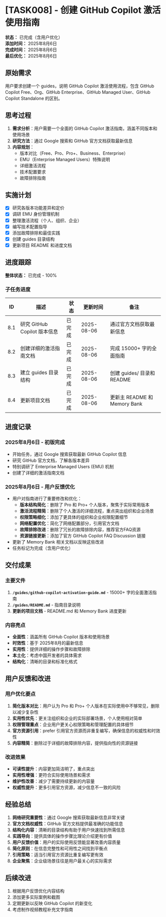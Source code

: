 # [TASK008] - 创建 GitHub Copilot 激活使用指南

**状态：** 已完成（含用户优化）  
**添加时间：** 2025年8月6日  
**完成时间：** 2025年8月6日  
**最后优化：** 2025年8月6日

## 原始需求
用户要求创建一个 guides，说明 GitHub Copilot 激活使用流程，包含 GitHub Copilot Free、Org、GitHub Enterprise、GitHub Managed User、GitHub Copilot Standalone 的区别。

## 思考过程
1. **需求分析**：用户需要一个全面的 GitHub Copilot 激活指南，涵盖不同版本和使用场景
2. **研究方法**：通过 Google 搜索和 GitHub 官方文档获取最新信息
3. **内容规划**：
   - 版本对比（Free、Pro、Pro+、Business、Enterprise）
   - EMU（Enterprise Managed Users）特殊说明
   - 详细激活流程
   - 技术配置要求
   - 故障排除指南

## 实施计划
- [x] 研究各版本功能差异和定价
- [x] 调研 EMU 身份管理机制
- [x] 整理激活流程（个人、组织、企业）
- [x] 编写技术配置指导
- [x] 添加故障排除和最佳实践
- [x] 创建 guides 目录结构
- [x] 更新项目 README 和进度文档

## 进度跟踪

**整体状态：** 已完成 - 100%

### 子任务进度
| ID | 描述 | 状态 | 更新时间 | 备注 |
|----|------|------|----------|------|
| 8.1 | 研究 GitHub Copilot 版本信息 | 已完成 | 2025-08-06 | 通过官方文档获取最新信息 |
| 8.2 | 创建详细的激活指南文档 | 已完成 | 2025-08-06 | 完成 15000+ 字的全面指南 |
| 8.3 | 建立 guides 目录结构 | 已完成 | 2025-08-06 | 创建 guides/ 目录和 README |
| 8.4 | 更新项目文档 | 已完成 | 2025-08-06 | 更新主 README 和 Memory Bank |

## 进度记录

### 2025年8月6日 - 初版完成
- 开始任务，通过 Google 搜索获取最新 GitHub Copilot 信息
- 研究 GitHub 官方文档，了解各版本差异
- 特别调研了 Enterprise Managed Users (EMU) 机制
- 创建了详细的激活指南文档

### 2025年8月6日 - 用户反馈优化
- 用户对指南进行了重要修改和优化：
  - **版本结构简化**：删除了 Pro 和 Pro+ 个人版本，聚焦于实际常用版本
  - **激活流程精简**：删除了个人激活的详细流程，重点突出组织和企业场景
  - **权限策略细化**：添加了更具体的组织和企业权限配置细节
  - **网络配置优化**：简化了网络配置部分，引用官方文档
  - **故障排除改进**：删除了冗长的故障排除内容，推荐官方FAQ资源
  - **资源链接更新**：添加了官方 GitHub Copilot FAQ Discussion 链接
- 更新了 Memory Bank 相关文档以反映这些改进
- 任务标记为完成（含用户优化）

## 交付成果

### 主要文件
1. **`/guides/github-copilot-activation-guide.md`** - 15000+ 字的全面激活指南
2. **`/guides/README.md`** - 指南目录说明
3. **更新的项目文档** - README.md 和 Memory Bank 进度更新

### 内容亮点
- **全面性**：涵盖所有 GitHub Copilot 版本和使用场景
- **时效性**：基于 2025年8月的最新信息
- **实用性**：提供详细的操作步骤和故障排除
- **本土化**：考虑中国开发者的具体需求
- **结构化**：清晰的目录和标准化格式

## 用户反馈和改进
### 用户优化要点
1. **简化版本对比**：用户认为 Pro 和 Pro+ 个人版本在实际使用中不够常见，删除以减少复杂性
2. **实用性优先**：更关注组织和企业的实际部署场景，个人使用相对简单
3. **权限管理重点**：企业用户更关心权限策略和管理配置的具体细节
4. **官方资源引用**：prefer 引用官方资源而非重复编写，确保信息的权威性和时效性
5. **内容精简**：删除过于详细的故障排除内容，提供指向性的资源链接

### 改进效果
- **可读性提升**：内容更加简洁明了，重点突出
- **实用性增强**：更符合实际使用场景和需求
- **维护性改善**：减少了需要持续更新的内容量
- **权威性提升**：更多引用官方资源，减少信息不一致的风险

## 经验总结
1. **网络研究重要性**：通过 Google 搜索获取最新信息非常关键
2. **官方文档权威性**：GitHub 官方文档提供最准确的功能信息
3. **结构化内容**：清晰的目录结构有助于用户快速找到所需信息
4. **实践导向**：提供具体的操作步骤比理论介绍更有价值
5. **用户反馈价值**：用户的实际使用反馈能显著改善内容质量
6. **简化原则**：在信息完整性和可用性之间找到平衡点
7. **引用策略**：适当引用官方资源比重复编写更有效
8. **企业聚焦**：企业级场景往往是用户最关心的实际需求

## 后续改进
1. 根据用户反馈优化内容结构
2. 添加更多实际案例和截图
3. 定期更新以反映 GitHub Copilot 的新变化
4. 考虑制作视频教程补充文字指南
